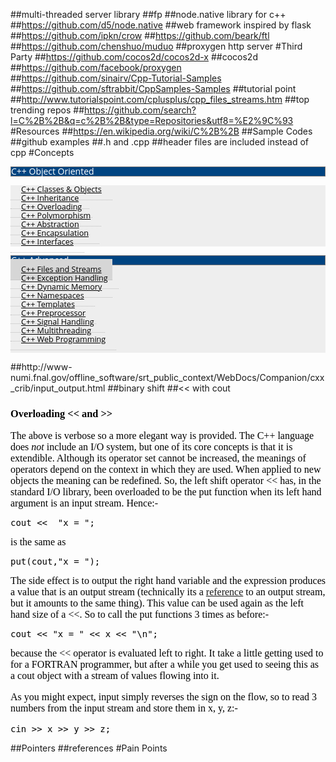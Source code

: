 ##multi-threaded server library
##fp
##node.native library for c++
##https://github.com/d5/node.native
##web framework inspired by flask
##https://github.com/ipkn/crow
##https://github.com/beark/ftl
##https://github.com/chenshuo/muduo
##proxygen http server
#Third Party
##https://github.com/cocos2d/cocos2d-x
##cocos2d
##https://github.com/facebook/proxygen
##https://github.com/sinairv/Cpp-Tutorial-Samples
##https://github.com/sftrabbit/CppSamples-Samples
##tutorial point 
##http://www.tutorialspoint.com/cplusplus/cpp_files_streams.htm
##top trending repos
##https://github.com/search?l=C%2B%2B&q=c%2B%2B&type=Repositories&utf8=%E2%9C%93
#Resources
##https://en.wikipedia.org/wiki/C%2B%2B
##Sample Codes
##github examples
##.h and .cpp
##header files are included instead of cpp
#Concepts
<ul class="nav nav-list primary left-menu" style="box-sizing: border-box; padding-right: 0px; padding-left: 0px; color: rgb(49, 49, 49); font-family: 'Open Sans', Arial, sans-serif; line-height: 22px; background-color: rgb(238, 238, 238);"><li class="heading" style="box-sizing: border-box; line-height: 14px; position: relative; display: block; margin: 0px; border: 1px solid rgb(121, 119, 119); color: rgb(255, 255, 255); padding: 0px; background-image: url(&quot;/images/pattern.png&quot;) !important; background-attachment: initial !important; background-color: rgb(0, 68, 129) !important; background-size: initial !important; background-origin: initial !important; background-clip: initial !important; background-position: 50% 50%; background-repeat: repeat !important;">C++ Object Oriented<br></li></ul><ul class="nav nav-list primary left-menu" style="box-sizing: border-box; padding-right: 0px; padding-left: 0px; color: rgb(49, 49, 49); font-family: 'Open Sans', Arial, sans-serif; line-height: 22px; background-color: rgb(238, 238, 238);"><li style="box-sizing: border-box; line-height: 14px; position: relative; display: block; margin: 0px; padding: 0px;"><a href="http://www.tutorialspoint.com/cplusplus/cpp_classes_objects.htm" style="box-sizing: border-box; color: rgb(0, 0, 0); position: relative; padding: 8px 17px; font-size: 0.9em; border-bottom-width: 1px; border-bottom-style: dotted; border-bottom-color: rgb(187, 187, 187); transition: all 0.3s; outline: none !important; background: url(&quot;/images/list-icon.png&quot;) 0px 9px no-repeat;" target="_blank">C++ Classes &amp; Objects</a></li><li style="box-sizing: border-box; line-height: 14px; position: relative; display: block; margin: 0px; padding: 0px;"><a href="http://www.tutorialspoint.com/cplusplus/cpp_inheritance.htm" style="box-sizing: border-box; color: rgb(0, 0, 0); position: relative; padding: 8px 17px; font-size: 0.9em; border-bottom-width: 1px; border-bottom-style: dotted; border-bottom-color: rgb(187, 187, 187); transition: all 0.3s; outline: none !important; background: url(&quot;/images/list-icon.png&quot;) 0px 9px no-repeat;" target="_blank">C++ Inheritance</a></li><li style="box-sizing: border-box; line-height: 14px; position: relative; display: block; margin: 0px; padding: 0px;"><a href="http://www.tutorialspoint.com/cplusplus/cpp_overloading.htm" style="box-sizing: border-box; color: rgb(0, 0, 0); position: relative; padding: 8px 17px; font-size: 0.9em; border-bottom-width: 1px; border-bottom-style: dotted; border-bottom-color: rgb(187, 187, 187); transition: all 0.3s; outline: none !important; background: url(&quot;/images/list-icon.png&quot;) 0px 9px no-repeat;" target="_blank">C++ Overloading</a></li><li style="box-sizing: border-box; line-height: 14px; position: relative; display: block; margin: 0px; padding: 0px;"><a href="http://www.tutorialspoint.com/cplusplus/cpp_polymorphism.htm" style="box-sizing: border-box; color: rgb(0, 0, 0); position: relative; padding: 8px 17px; font-size: 0.9em; border-bottom-width: 1px; border-bottom-style: dotted; border-bottom-color: rgb(187, 187, 187); transition: all 0.3s; outline: none !important; background: url(&quot;/images/list-icon.png&quot;) 0px 9px no-repeat;" target="_blank">C++ Polymorphism</a></li><li style="box-sizing: border-box; line-height: 14px; position: relative; display: block; margin: 0px; padding: 0px;"><a href="http://www.tutorialspoint.com/cplusplus/cpp_data_abstraction.htm" style="box-sizing: border-box; color: rgb(0, 0, 0); position: relative; padding: 8px 17px; font-size: 0.9em; border-bottom-width: 1px; border-bottom-style: dotted; border-bottom-color: rgb(187, 187, 187); transition: all 0.3s; outline: none !important; background: url(&quot;/images/list-icon.png&quot;) 0px 9px no-repeat;" target="_blank">C++ Abstraction</a></li><li style="box-sizing: border-box; line-height: 14px; position: relative; display: block; margin: 0px; padding: 0px;"><a href="http://www.tutorialspoint.com/cplusplus/cpp_data_encapsulation.htm" style="box-sizing: border-box; color: rgb(0, 0, 0); position: relative; padding: 8px 17px; font-size: 0.9em; border-bottom-width: 1px; border-bottom-style: dotted; border-bottom-color: rgb(187, 187, 187); transition: all 0.3s; outline: none !important; background: url(&quot;/images/list-icon.png&quot;) 0px 9px no-repeat;" target="_blank">C++ Encapsulation</a></li><li style="box-sizing: border-box; line-height: 14px; position: relative; display: block; margin: 0px; padding: 0px;"><a href="http://www.tutorialspoint.com/cplusplus/cpp_interfaces.htm" style="box-sizing: border-box; color: rgb(0, 0, 0); position: relative; padding: 8px 17px; font-size: 0.9em; border-bottom-width: 1px; border-bottom-style: dotted; border-bottom-color: rgb(187, 187, 187); transition: all 0.3s; outline: none !important; background: url(&quot;/images/list-icon.png&quot;) 0px 9px no-repeat;" target="_blank">C++ Interfaces</a></li></ul><ul class="nav nav-list primary left-menu" style="box-sizing: border-box; padding-right: 0px; padding-left: 0px; color: rgb(49, 49, 49); font-family: 'Open Sans', Arial, sans-serif; line-height: 22px; background-color: rgb(238, 238, 238);"><li class="heading" style="box-sizing: border-box; line-height: 14px; position: relative; display: block; margin: 0px; border: 1px solid rgb(121, 119, 119); color: rgb(255, 255, 255); padding: 0px; background-image: url(&quot;/images/pattern.png&quot;) !important; background-attachment: initial !important; background-color: rgb(0, 68, 129) !important; background-size: initial !important; background-origin: initial !important; background-clip: initial !important; background-position: 50% 50%; background-repeat: repeat !important;">C++ Advanced</li><li style="box-sizing: border-box; line-height: 14px; position: relative; display: block; margin: 0px; padding: 0px;"><a href="http://www.tutorialspoint.com/cplusplus/cpp_files_streams.htm" style="box-sizing: border-box; color: rgb(0, 0, 0); position: relative; padding: 8px 17px; font-size: 0.9em; border-bottom-width: 1px; border-bottom-style: dotted; border-bottom-color: rgb(187, 187, 187); transition: all 0.3s; outline: none !important; background: url(&quot;/images/list-icon.png&quot;) 0px 9px no-repeat rgb(214, 214, 214);" target="_blank">C++ Files and Streams</a></li><li style="box-sizing: border-box; line-height: 14px; position: relative; display: block; margin: 0px; padding: 0px;"><a href="http://www.tutorialspoint.com/cplusplus/cpp_exceptions_handling.htm" style="box-sizing: border-box; color: rgb(0, 0, 0); position: relative; padding: 8px 17px; font-size: 0.9em; border-bottom-width: 1px; border-bottom-style: dotted; border-bottom-color: rgb(187, 187, 187); transition: all 0.3s; outline: none !important; background: url(&quot;/images/list-icon.png&quot;) 0px 9px no-repeat;" target="_blank">C++ Exception Handling</a></li><li style="box-sizing: border-box; line-height: 14px; position: relative; display: block; margin: 0px; padding: 0px;"><a href="http://www.tutorialspoint.com/cplusplus/cpp_dynamic_memory.htm" style="box-sizing: border-box; color: rgb(0, 0, 0); position: relative; padding: 8px 17px; font-size: 0.9em; border-bottom-width: 1px; border-bottom-style: dotted; border-bottom-color: rgb(187, 187, 187); transition: all 0.3s; outline: none !important; background: url(&quot;/images/list-icon.png&quot;) 0px 9px no-repeat;" target="_blank">C++ Dynamic Memory</a></li><li style="box-sizing: border-box; line-height: 14px; position: relative; display: block; margin: 0px; padding: 0px;"><a href="http://www.tutorialspoint.com/cplusplus/cpp_namespaces.htm" style="box-sizing: border-box; color: rgb(0, 0, 0); position: relative; padding: 8px 17px; font-size: 0.9em; border-bottom-width: 1px; border-bottom-style: dotted; border-bottom-color: rgb(187, 187, 187); transition: all 0.3s; outline: none !important; background: url(&quot;/images/list-icon.png&quot;) 0px 9px no-repeat;" target="_blank">C++ Namespaces</a></li><li style="box-sizing: border-box; line-height: 14px; position: relative; display: block; margin: 0px; padding: 0px;"><a href="http://www.tutorialspoint.com/cplusplus/cpp_templates.htm" style="box-sizing: border-box; color: rgb(0, 0, 0); position: relative; padding: 8px 17px; font-size: 0.9em; border-bottom-width: 1px; border-bottom-style: dotted; border-bottom-color: rgb(187, 187, 187); transition: all 0.3s; outline: none !important; background: url(&quot;/images/list-icon.png&quot;) 0px 9px no-repeat;" target="_blank">C++ Templates</a></li><li style="box-sizing: border-box; line-height: 14px; position: relative; display: block; margin: 0px; padding: 0px;"><a href="http://www.tutorialspoint.com/cplusplus/cpp_preprocessor.htm" style="box-sizing: border-box; color: rgb(0, 0, 0); position: relative; padding: 8px 17px; font-size: 0.9em; border-bottom-width: 1px; border-bottom-style: dotted; border-bottom-color: rgb(187, 187, 187); transition: all 0.3s; outline: none !important; background: url(&quot;/images/list-icon.png&quot;) 0px 9px no-repeat;" target="_blank">C++ Preprocessor</a></li><li style="box-sizing: border-box; line-height: 14px; position: relative; display: block; margin: 0px; padding: 0px;"><a href="http://www.tutorialspoint.com/cplusplus/cpp_signal_handling.htm" style="box-sizing: border-box; color: rgb(0, 0, 0); position: relative; padding: 8px 17px; font-size: 0.9em; border-bottom-width: 1px; border-bottom-style: dotted; border-bottom-color: rgb(187, 187, 187); transition: all 0.3s; outline: none !important; background: url(&quot;/images/list-icon.png&quot;) 0px 9px no-repeat;" target="_blank">C++ Signal Handling</a></li><li style="box-sizing: border-box; line-height: 14px; position: relative; display: block; margin: 0px; padding: 0px;"><a href="http://www.tutorialspoint.com/cplusplus/cpp_multithreading.htm" style="box-sizing: border-box; color: rgb(0, 0, 0); position: relative; padding: 8px 17px; font-size: 0.9em; border-bottom-width: 1px; border-bottom-style: dotted; border-bottom-color: rgb(187, 187, 187); transition: all 0.3s; outline: none !important; background: url(&quot;/images/list-icon.png&quot;) 0px 9px no-repeat;" target="_blank">C++ Multithreading</a></li><li style="box-sizing: border-box; line-height: 14px; position: relative; display: block; margin: 0px; padding: 0px;"><a href="http://www.tutorialspoint.com/cplusplus/cpp_web_programming.htm" style="box-sizing: border-box; color: rgb(0, 0, 0); position: relative; padding: 8px 17px; font-size: 0.9em; border-bottom-width: 1px; border-bottom-style: dotted; border-bottom-color: rgb(187, 187, 187); transition: all 0.3s; outline: none !important; background: url(&quot;/images/list-icon.png&quot;) 0px 9px no-repeat;" target="_blank">C++ Web Programming</a></li><li style="box-sizing: border-box; line-height: 14px; position: relative; display: block; margin: 0px; padding: 0px;"><div><br></div></li></ul><ul class="nav nav-list primary left-menu" style="box-sizing: border-box; padding-right: 0px; padding-left: 0px; color: rgb(49, 49, 49); font-family: 'Open Sans', Arial, sans-serif; line-height: 22px; background-color: rgb(238, 238, 238);"></ul>
##http://www-numi.fnal.gov/offline_software/srt_public_context/WebDocs/Companion/cxx_crib/input_output.html
##binary shift
##<< with cout
<h3 style="color: rgb(0, 0, 0); font-family: Times; line-height: normal;">Overloading &lt;&lt; and &gt;&gt;</h3><span style="color: rgb(0, 0, 0); font-family: Times; font-size: medium; line-height: normal;">The above is verbose so a more elegant way is provided. The C++ language does&nbsp;</span><i style="color: rgb(0, 0, 0); font-family: Times; font-size: medium; line-height: normal;">not</i><span style="color: rgb(0, 0, 0); font-family: Times; font-size: medium; line-height: normal;">&nbsp;include an I/O system, but one of its core concepts is that it is extendible. Although its operator set cannot be increased, the meanings of operators depend on the context in which they are used. When applied to new objects the meaning can be redefined. So, the left shift operator &lt;&lt; has, in the standard I/O library, been overloaded to be the put function when its left hand argument is an input stream. Hence:-</span><pre style="color: rgb(0, 0, 0); line-height: normal;">cout &lt;&lt;  "x = ";
</pre><span style="color: rgb(0, 0, 0); font-family: Times; font-size: medium; line-height: normal;">is the same as</span><pre style="color: rgb(0, 0, 0); line-height: normal;">put(cout,"x = ");
</pre><span style="color: rgb(0, 0, 0); font-family: Times; font-size: medium; line-height: normal;">The side effect is to output the right hand variable and the expression produces a value that is an output stream (technically its a&nbsp;</span><a href="http://www-numi.fnal.gov/offline_software/srt_public_context/WebDocs/Companion/glossary/reference.html" style="font-family: Times; font-size: medium; line-height: normal;">reference</a><span style="color: rgb(0, 0, 0); font-family: Times; font-size: medium; line-height: normal;">&nbsp;to an output stream, but it amounts to the same thing). This value can be used again as the left hand size of a &lt;&lt;. So to call the put functions 3 times as before:-</span><pre style="color: rgb(0, 0, 0); line-height: normal;">cout &lt;&lt; "x = " &lt;&lt; x &lt;&lt; "\n";
</pre><span style="color: rgb(0, 0, 0); font-family: Times; font-size: medium; line-height: normal;">because the &lt;&lt; operator is evaluated left to right. It take a little getting used to for a FORTRAN programmer, but after a while you get used to seeing this as a cout object with a stream of values flowing into it.</span><p style="color: rgb(0, 0, 0); font-family: Times; font-size: medium; line-height: normal;">As you might expect, input simply reverses the sign on the flow, so to read 3 numbers from the input stream and store them in x, y, z:-</p><pre style="color: rgb(0, 0, 0); line-height: normal;">cin &gt;&gt; x &gt;&gt; y &gt;&gt; z;
</pre>
##Pointers
##references 
#Pain Points
